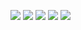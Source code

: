 ![](http://github-profile-summary-cards.vercel.app/api/cards/profile-details?username=honakac&theme=2077)
![](http://github-profile-summary-cards.vercel.app/api/cards/repos-per-language?username=honakac&theme=2077)
![](http://github-profile-summary-cards.vercel.app/api/cards/most-commit-language?username=honakac&theme=2077)
![](http://github-profile-summary-cards.vercel.app/api/cards/stats?username=honakac&theme=2077)
![](http://github-profile-summary-cards.vercel.app/api/cards/productive-time?username=honakac&theme=2077&utcOffset=5)
